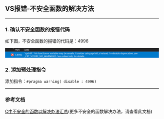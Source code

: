 ## VS报错-不安全函数的解决方法

-----

### 1. 确认不安全函数的报错代码

如下图，不安全函数的报错的代码是：4996

![VS报错-不安全函数](../pictures/VS报错-不安全函数/VS报错-不安全函数.png)

### 2. 添加预处理指令

添加指令：``#pragma warning( disable : 4996)``

-----

### 参考文档

[C中不安全的函数以解决办法汇总](https://blog.csdn.net/u014465639/article/details/71155515)(更多不安全的函数解决办法，请查看此文档)
